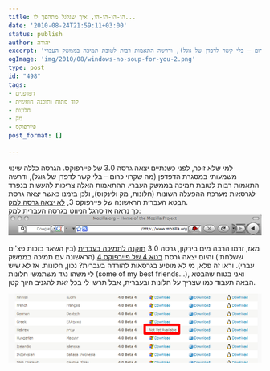 ```yaml
---
title: הו-הו-הו-הו, איך שגלגל מתהפך לו...
date: '2010-08-24T21:59:11+03:00'
status: publish
author: יהודה
excerpt: 'למי שלא זוכר, לפני כשנתיים יצאה גרסה 3.0 של פיירפוקס. הגרסה כללה שינוי משמעותי במסגרת הדפדפן (מה שקרוי כרום – בלי קשר לדפדן של גוגל), ודרשה התאמות רבות לטובת תמיכה בממשק העברי'
ogImage: 'img/2010/08/windows-no-soup-for-you-2.png'
type: post
id: "498"
tags:
- דפדפנים
- קוד פתוח ותוכנה חופשית
- חלונות
- מק
- פיירפוקס
post_format: []

---
```

למי שלא זוכר, לפני כשנתיים יצאה גרסה 3.0 של פיירפוקס. הגרסה כללה שינוי משמעותי במסגרת הדפדפן (מה שקרוי כרום – בלי קשר לדפדן של גוגל), ודרשה התאמות רבות לטובת תמיכה בממשק העברי. ההתאמות האלה צריכות להעשות בנפרד לגרסאות מערכת ההפעלה השונות (חלונות, מק ולינקוס), ולכן בזמנו כאשר יצאה גרסת הבטא העברית הראשונה של פיירפוקס 3, [לא יצאה גרסה למק](http://mozilla.org.il/news/2008/03/13/bug-hunting-season/).  
כך נראה אז סרגל הניווט בגרסה העברית למק:  
![סרגל נווט פיירפוקס 3.0 בעברית למק](/img/2010/08/windows-no-soup-for-you-1.png)

מאז, זרמו הרבה מים בירקון, גרסה 3.0 [תוקנה לתמיכה בעברית](http://mozilla.org.il/news/2008/04/24/firefox3-osx-theme/) (בין השאר בזכות פצ'ים ששלחתי) והיום יצאה גרסת [בטא 4 של פיירפוקס 4](http://www.mozilla.com/en-US/firefox/all-beta.html) (הראשונה עם תמיכה בממשק עברי). וראו זה פלא, מי לא מופיע בגרסאות להורדה בעברית? נכון, חלונות. אז לא שיש לי משהו נגד משתמשי חלונות (some of my best friends…), ואני בטוח שהבטא הבאה תעבוד כמו שצריך על חלונות ובעברית, אבל תרשו לי בכל זאת להגניב חיוך קטן.

![למי אין גרסה?](/img/2010/08/windows-no-soup-for-you-2.png)